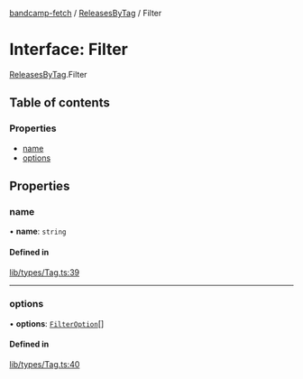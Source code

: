 [bandcamp-fetch](../README.md) / [ReleasesByTag](../modules/ReleasesByTag.md) / Filter

# Interface: Filter

[ReleasesByTag](../modules/ReleasesByTag.md).Filter

## Table of contents

### Properties

- [name](ReleasesByTag.Filter.md#name)
- [options](ReleasesByTag.Filter.md#options)

## Properties

### name

• **name**: `string`

#### Defined in

[lib/types/Tag.ts:39](https://github.com/patrickkfkan/bandcamp-fetch/blob/19ec315/src/lib/types/Tag.ts#L39)

___

### options

• **options**: [`FilterOption`](ReleasesByTag.FilterOption.md)[]

#### Defined in

[lib/types/Tag.ts:40](https://github.com/patrickkfkan/bandcamp-fetch/blob/19ec315/src/lib/types/Tag.ts#L40)
